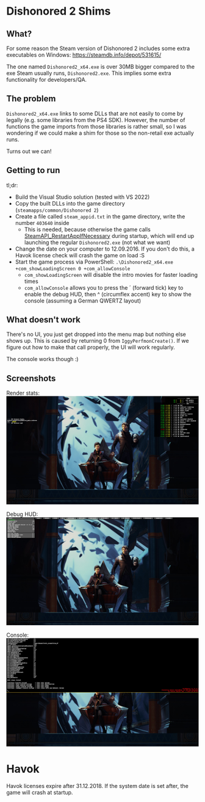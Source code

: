 # Dishonored 2 Shims

## What?

For some reason the Steam version of Dishonored 2 includes some extra executables on Windows: https://steamdb.info/depot/531615/

The one named `Dishonored2_x64.exe` is over 30MB bigger compared to the exe Steam usually runs, `Dishonored2.exe`. This implies some extra functionality for developers/QA.

## The problem

`Dishonored2_x64.exe` links to some DLLs that are not easily to come by legally (e.g. some libraries from the PS4 SDK). However, the number of functions the game imports from those libraries is rather small, so I was wondering if we could make a shim for those so the non-retail exe actually runs.

Turns out we can!

## Getting to run

tl;dr:

- Build the Visual Studio solution (tested with VS 2022)
- Copy the built DLLs into the game directory (`steamapps/common/Dishonored 2`)
- Create a file called `steam_appid.txt` in the game directory, write the number `403640` inside
	- This is needed, because otherwise the game calls [SteamAPI_RestartAppIfNecessary](https://partner.steamgames.com/doc/api/steam_api#SteamAPI_RestartAppIfNecessary) during startup, which will end up launching the regular `Dishonored2.exe` (not what we want)
- Change the date on your computer to 12.09.2016. If you don't do this, a Havok license check will crash the game on load :S
- Start the game process via PowerShell: `.\Dishonored2_x64.exe +com_showLoadingScreen 0 +com_allowConsole`
	- `com_showLoadingScreen` will disable the intro movies for faster loading times
	- `com_allowConsole` allows you to press the ´ (forward tick) key to enable the debug HUD, then ^ (circumflex accent) key to show the console (assuming a German QWERTZ layout)

## What doesn't work

There's no UI, you just get dropped into the menu map but nothing else shows up. This is caused by returning 0 from `IggyPerfmonCreate()`. If we figure out how to make that call properly, the UI will work regularly.

The console works though :)

## Screenshots

Render stats:
![](./screenshots/render-stats.jpg)

Debug HUD:
![](./screenshots/debug-hud.jpg)

Console:
![](./screenshots/console.jpg)

# Havok

Havok licenses expire after 31.12.2018. If the system date is set after, the game will crash at startup.